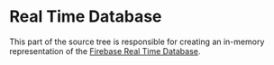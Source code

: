 # Real Time Database

This part of the source tree is responsible for creating an in-memory representation of the
[Firebase Real Time Database](https://firebase.google.com/docs/database).